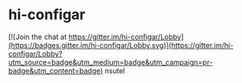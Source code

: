 # hi-configar

[![Join the chat at https://gitter.im/hi-configar/Lobby](https://badges.gitter.im/hi-configar/Lobby.svg)](https://gitter.im/hi-configar/Lobby?utm_source=badge&utm_medium=badge&utm_campaign=pr-badge&utm_content=badge)
nsutel

